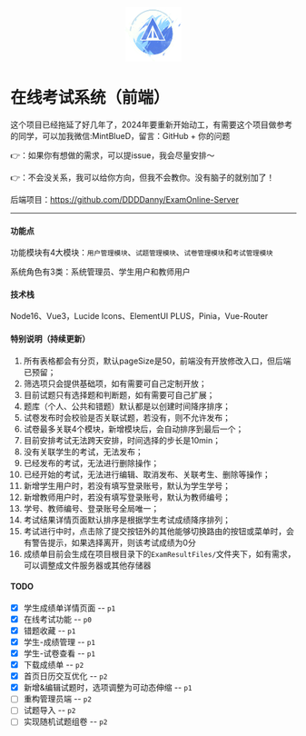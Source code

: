 <div>
  <p align="center"><img src="src/images/ExamOnlineLogo.png" style="zoom:20%;width:20%;" /></p>
</div>

# 在线考试系统（前端）

这个项目已经拖延了好几年了，2024年要重新开始动工，有需要这个项目做参考的同学，可以加我微信:MintBlueD，留言：GitHub  + 你的问题  

👉：如果你有想做的需求，可以提issue，我会尽量安排～

👉：不会没关系，我可以给你方向，但我不会教你。没有脑子的就别加了！

后端项目：https://github.com/DDDDanny/ExamOnline-Server

---

#### 功能点

功能模块有4大模块：`用户管理模块`、`试题管理模块`、`试卷管理模块`和`考试管理模块`

系统角色有3类：系统管理员、学生用户和教师用户

#### 技术栈

Node16、Vue3，Lucide Icons、ElementUI PLUS，Pinia，Vue-Router

#### 特别说明（持续更新）

1. 所有表格都会有分页，默认pageSize是50，前端没有开放修改入口，但后端已预留；
2. 筛选项只会提供基础项，如有需要可自己定制开放；
3. 目前试题只有选择题和判断题，如有需要可自己扩展；
4. 题库（个人、公共和错题）默认都是以创建时间降序排序； 
4. 试卷发布时会校验是否关联试题，若没有，则不允许发布；
4. 试卷最多关联4个模块，新增模块后，会自动排序到最后一个；
4. 目前安排考试无法跨天安排，时间选择的步长是10min；
4. 没有关联学生的考试，无法发布；
4. 已经发布的考试，无法进行删除操作；
4. 已经开始的考试，无法进行编辑、取消发布、关联考生、删除等操作；
4. 新增学生用户时，若没有填写登录账号，默认为学生学号；
4. 新增教师用户时，若没有填写登录账号，默认为教师编号；
4. 学号、教师编号、登录账号全局唯一；
4. 考试结果详情页面默认排序是根据学生考试成绩降序排列；
4. 考试进行中时，点击除了提交按钮外的其他能够切换路由的按钮或菜单时，会有警告提示，如果选择离开，则该考试成绩为0分
4. 成绩单目前会生成在项目根目录下的`ExamResultFiles/`文件夹下，如有需求，可以调整成文件服务器或其他存储器

#### TODO

- [x] 学生成绩单详情页面 -- `p1`
- [x] 在线考试功能 -- `p0`
- [x] 错题收藏 -- `p1`
- [x] 学生-成绩管理 -- `p1`
- [x] 学生-试卷查看 -- `p1`
- [x] 下载成绩单 -- `p2`
- [x] 首页日历交互优化 -- `p2`
- [x] 新增&编辑试题时，选项调整为可动态伸缩 -- `p1`
- [ ] 重构管理员端 -- `p2`
- [ ] 试题导入 -- `p2`
- [ ] 实现随机试题组卷 -- `p2`
